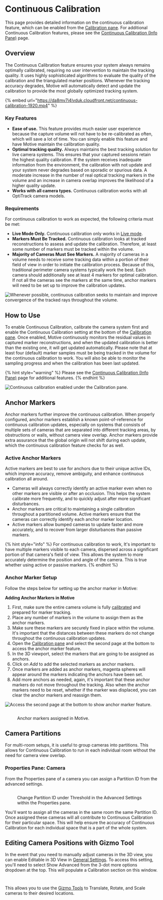 # Continuous Calibration

This page provides detailed information on the continuous calibration feature, which can be enabled from the [Calibration pane](../../motive-ui-panes/calibration-pane). For additional Continuous Calibration features, please see the [Continuous Calibration (Info Pane)](continuous-calibration-info-pane) page.

## Overview

The Continuous Calibration feature ensures your system always remains optimally calibrated, requiring no user intervention to maintain the tracking quality. It uses highly sophisticated algorithms to evaluate the quality of the calibration and the triangulated marker positions. Whenever the tracking accuracy degrades, Motive will automatically detect and update the calibration to provide the most globally optimized tracking system.

{% embed url="https://da8mv7i4lvduk.cloudfront.net/continuous-calibration-1920.mp4" %}

### Key Features

* **Ease of use.** This feature provides much easier user experience because the capture volume will not have to be re-calibrated as often, which will save a lot of time. You can simply enable this feature and have Motive maintain the calibration quality.
* **Optimal tracking quality.** Always maintains the best tracking solution for live camera systems. This ensures that your captured sessions retain the highest quality calibration. If the system receives inadequate information from the environment, the calibration with not update and your system never degrades based on sporadic or spurious data. A moderate increase in the number of real optical tracking markers in the volume and an increase in camera overlap improves the likelihood of a higher quality update.
* **Works with all camera types.** Continuous calibration works with all OptiTrack camera models.

### Requirements

For continuous calibration to work as expected, the following criteria must be met:

* **Live Mode Only.** Continuous calibration only works in [Live mode](../data-recording).
* **Markers Must Be Tracked.** Continuous calibration looks at tracked reconstructions to assess and update the calibration. Therefore, at least some number of markers must be tracked within the volume.
* **Majority of Cameras Must See Markers.** A majority of cameras in a volume needs to receive some tracking data within a portion of their field of view in order to initiate the calibration process. Because of this, traditional perimeter camera systems typically work the best. Each camera should additionally see at least 4 markers for optimal calibration. If not all the cameras see the markers at the same time, anchor markers will need to be set up to improve the calibration updates.

![Whenever possible, continuous calibration seeks to maintain and improve convergence of the tracked rays throughout the volume.](https://content.gitbook.com/content/M6DLKAZnkJZyY3rN2hqt/blobs/bcplgZy87fhdYEZSoJoN/image.png)

## How to Use

To enable Continuous Calibration, calibrate the camera system first and enable the Continuous Calibration setting at the bottom of the [Calibration pane](../../motive-ui-panes/calibration-pane). Once enabled, Motive continuously monitors the residual values in captured marker reconstructions, and when the updated calibration is better than the existing one, it will get updated automatically. Please note that at least four (default) marker samples must be being tracked in the volume for the continuous calibration to work. You will also be able to monitor the sampling progress and when the calibration has been last updated.

{% hint style="warning" %}
Please see the [Continuous Calibration (Info Pane)](continuous-calibration-info-pane) page for additional features.&#x20;
{% endhint %}

![Continuous calibration enabled under the Calibration pane.](https://content.gitbook.com/content/M6DLKAZnkJZyY3rN2hqt/blobs/qWk8pBOA5kBBxVwrFAZA/image.png)

## Anchor Markers

Anchor markers further improve the continuous calibration. When properly configured, anchor markers establish a known point-of-reference for continuous calibration updates, especially on systems that consists of multiple sets of cameras that are separated into different tracking areas, by obstructions or walls, without camera view overlap. Anchor markers provide extra assurance that the global origin will not shift during each update, which the continuous calibration feature checks for as well.

### Active Anchor Markers

Active markers are best to use for anchors due to their unique active IDs, which improve accuracy, remove ambiguity, and enhance continuous calibration all around.

* Cameras will always correctly identify an active marker even when no other markers are visible or after an occlusion. This helps the system calibrate more frequently, and to quickly adjust after more significant disturbances.&#x20;
* Anchor markers are critical to maintaining a single calibration throughout a partitioned volume. Active markers ensure that the cameras can correctly identify each anchor marker location.
* Active markers allow bumped cameras to update faster and more accurately, and to recover from larger disturbances than passive markers.

{% hint style="info" %}
For continuous calibration to work, It's important to have multiple markers visible to each camera, dispersed across a significant portion of that camera's field of view. This allows the system to more accurately determine the position and angle of the camera. This is true whether using active or passive markers.&#x20;
{% endhint %}

### Anchor Marker Setup

Follow the steps below for setting up the anchor marker in Motive:

**Adding Anchor Markers in Motive**

1. First, make sure the entire camera volume is fully [calibrated]() and prepared for marker tracking.
2. Place any number of markers in the volume to assign them as the anchor markers.
3. Make sure these markers are securely fixed in place within the volume. It's important that the distances between these markers do not change throughout the continuous calibration updates.
4. Open the [Calibration pane](../../motive-ui-panes/calibration-pane) and select the second page at the bottom to access the anchor marker feature.
5. In the 3D viewport, select the markers that are going to be assigned as anchors.
6. Click on _Add_ to add the selected markers as anchor markers.
7. Once markers are added as anchor markers, magenta spheres will appear around the markers indicating the anchors have been set.
8. Add more anchors as needed, again, it's important that these anchor markers do not move throughout the tracking. Also when the anchor markers need to be reset, whether if the marker was displaced, you can clear the anchor markers and reassign them.

<div><img src="https://content.gitbook.com/content/M6DLKAZnkJZyY3rN2hqt/blobs/kPBZLQLM39cxiGzAnVIP/image.png" alt="Access the second page at the bottom to show anchor marker feature."> <figure><img src="https://content.gitbook.com/content/M6DLKAZnkJZyY3rN2hqt/blobs/F9leslbGjXuitmbg8AWa/image.png" alt=""><figcaption><p>Anchor markers assigned in Motive.</p></figcaption></figure></div>

## Camera Partitions

For multi-room setups, it is useful to group cameras into partitions. This allows for Continuous Calibration to run in each individual room without the need for camera view overlap.&#x20;

### Properties Pane: Camera

From the Properties pane of a camera you can assign a Partition ID from the advanced settings.&#x20;

<figure><img src="https://content.gitbook.com/content/M6DLKAZnkJZyY3rN2hqt/blobs/mK4a4SENirASbCz1kUrL/image.png" alt=""><figcaption><p>Change Partition ID under Threshold in the Advanced Settings within the Properties pane. </p></figcaption></figure>

You'll want to assign all the cameras in the same room the same Partition ID. Once assigned these cameras will all contribute to Continuous Calibration for their particular space. This will help ensure the accuracy of Continuous Calibration for each individual space that is a part of the whole system.&#x20;

## Editing Camera Positions with Gizmo Tool

In the event that you need to manually adjust cameras in the 3D view, you can enable Editable in 3D View in [General Settings](../../motive-ui-panes/settings/settings-general). To access this setting, you'll need to select Show Advanced from the 3-dot more options dropdown at the top. This will populate a Calibration section on this window.&#x20;

<figure><img src="https://content.gitbook.com/content/M6DLKAZnkJZyY3rN2hqt/blobs/srveeZ8o9FcxmLbDoGAH/image.png" alt=""><figcaption></figcaption></figure>

<figure><img src="https://content.gitbook.com/content/M6DLKAZnkJZyY3rN2hqt/blobs/ocNbxMmRToq21H2fa5K1/image.png" alt=""><figcaption></figcaption></figure>

This allows you to use the [Gizmo Tools](../assets/gizmo-tool-translate-rotate-and-scale) to Translate, Rotate, and Scale cameras to their desired locations.&#x20;
